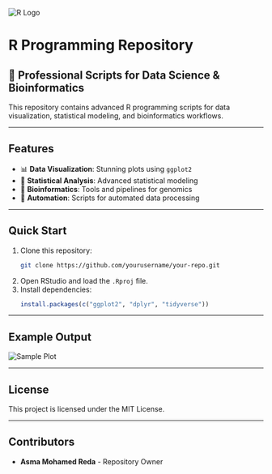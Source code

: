 
![R Logo](https://www.r-project.org/Rlogo.png)

# **R Programming Repository**
## 🚀 Professional Scripts for Data Science & Bioinformatics

This repository contains advanced R programming scripts for data visualization, statistical modeling, and bioinformatics workflows.

---

## **Features**
- 📊 **Data Visualization**: Stunning plots using `ggplot2`
- 🧮 **Statistical Analysis**: Advanced statistical modeling
- 🧬 **Bioinformatics**: Tools and pipelines for genomics
- 🚀 **Automation**: Scripts for automated data processing

---

## **Quick Start**
1. Clone this repository:
   ```bash
   git clone https://github.com/yourusername/your-repo.git
   ```
2. Open RStudio and load the `.Rproj` file.
3. Install dependencies:
   ```R
   install.packages(c("ggplot2", "dplyr", "tidyverse"))
   ```

---

## **Example Output**
![Sample Plot](assets/images/plot_example.png)

---

## **License**
This project is licensed under the MIT License.

---

## **Contributors**
- **Asma Mohamed Reda** - Repository Owner
